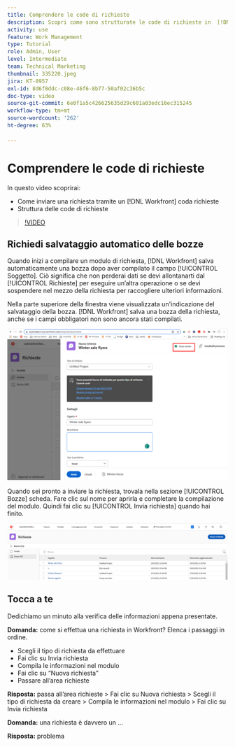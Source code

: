 ```yaml
---
title: Comprendere le code di richieste
description: Scopri come sono strutturate le code di richieste in  [!DNL  Workfront]  e come inviare una richiesta.
activity: use
feature: Work Management
type: Tutorial
role: Admin, User
level: Intermediate
team: Technical Marketing
thumbnail: 335220.jpeg
jira: KT-8957
exl-id: 8d6f8ddc-c08e-46f6-8b77-50af02c36b5c
doc-type: video
source-git-commit: 6e0f1a5c426625635d29c601a03edc16ec315245
workflow-type: tm+mt
source-wordcount: '262'
ht-degree: 63%

---
```


# Comprendere le code di richieste

In questo video scoprirai:

* Come inviare una richiesta tramite un [!DNL  Workfront] coda richieste
* Struttura delle code di richieste

>[!VIDEO](https://video.tv.adobe.com/v/335220/?quality=12&learn=on)

## Richiedi salvataggio automatico delle bozze

Quando inizi a compilare un modulo di richiesta, [!DNL Workfront] salva automaticamente una bozza dopo aver compilato il campo [!UICONTROL Soggetto]. Ciò significa che non perderai dati se devi allontanarti dal [!UICONTROL Richieste] per eseguire un’altra operazione o se devi sospendere nel mezzo della richiesta per raccogliere ulteriori informazioni.

Nella parte superiore della finestra viene visualizzata un&#39;indicazione del salvataggio della bozza. [!DNL Workfront] salva una bozza della richiesta, anche se i campi obbligatori non sono ancora stati compilati.

![immagine di una bozza di richiesta in fase di creazione](assets/queue-mgt-make-a-request-draft-1.png)

Quando sei pronto a inviare la richiesta, trovala nella sezione [!UICONTROL Bozze] scheda. Fare clic sul nome per aprirla e completare la compilazione del modulo. Quindi fai clic su [!UICONTROL Invia richiesta] quando hai finito.

![immagine del richiamo di una bozza di richiesta](assets/queue-mgt-make-a-request-draft-2.png)

## Tocca a te

Dedichiamo un minuto alla verifica delle informazioni appena presentate.

**Domanda:** come si effettua una richiesta in Workfront? Elenca i passaggi in ordine.

* Scegli il tipo di richiesta da effettuare
* Fai clic su Invia richiesta
* Compila le informazioni nel modulo
* Fai clic su “Nuova richiesta”
* Passare all’area richieste


**Risposta:** passa all’area richieste > Fai clic su Nuova richiesta > Scegli il tipo di richiesta da creare > Compila le informazioni nel modulo > Fai clic su Invia richiesta

**Domanda:** una richiesta è davvero un ...

**Risposta:** problema

<!---
You can also access request drafts from the [!UICONTROL Select a Request Type] menu at the top of the window. Select an option from the [!UICONTROL Recent Drafts] section, or start a new request by picking a queue from the [!UICONTROL New Requests] section. Fill everything out like normal, then submit the request.

<!---
image
--->

<!---
Let's take a minute to review the information you were just presented.

How do you make a request in Workfront? List the steps in order.
Choose the request type you need to make
Click Submit request
Fill out the information on the form
Click "New Request"
Navigate to the request area

Answer: Navigate to the request area>Click New Request>Choose the request type you need to make>Fill out the information on the form>Click Submit request

A request is really an......

Answer: Issue
--->
